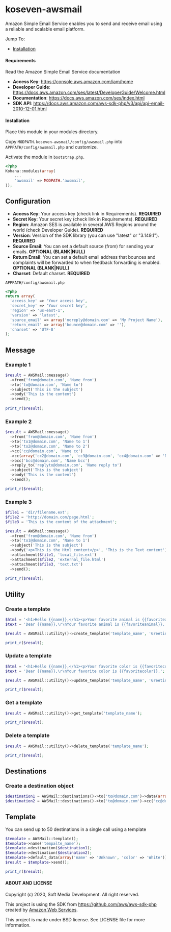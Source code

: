 # koseven-awsmail
Amazon Simple Email Service enables you to send and receive email using a reliable and scalable email platform.

Jump To:
* [Installation](_##installation_)

#### Requirements

Read the Amazon Simple Email Service documentation

* **Access Key**: https://console.aws.amazon.com/iam/home
* **Developer Guide**: https://docs.aws.amazon.com/ses/latest/DeveloperGuide/Welcome.html
* **Documentation**: https://docs.aws.amazon.com/ses/index.html
* **SDK API**: https://docs.aws.amazon.com/aws-sdk-php/v3/api/api-email-2010-12-01.html

#### Installation

Place this module in your modules directory.

Copy `MODPATH.koseven-awsmail/config/awsmail.php` into `APPPATH/config/awsmail.php` and customize.

Activate the module in `bootstrap.php`.

```php
<?php
Kohana::modules(array(
	...
	'awsmail' => MODPATH.'awsmail',
));
```

## Configuration

* **Access Key**: Your access key (check link in Requirements). **REQUIRED**
* **Secret Key**: Your secret key (check link in Requirements). **REQUIRED**
* **Region**: Amazon SES is available in several AWS Regions around the world (check Developer Guide). **REQUIRED**
* **Version**: Version of the SDK library (you can use "latest" or "3.149.1"). **REQUIRED**
* **Source Email**: You can set a default source (from) for sending your emails.  **OPTIONAL (BLANK|NULL)**
* **Return Email**: You can set a default email address that bounces and complaints will be forwarded to when feedback forwarding is enabled. **OPTIONAL (BLANK|NULL)**
* **Charset**: Default charset. **REQUIRED**

`APPPATH/config/awsmail.php`
```php
<?php
return array(
  'access_key' => 'Your access key',
  'secret_key' => 'Your secret key',
  'region' => 'us-east-1',
  'version' => 'latest',
  'source_email' => array('noreply@domain.com' => 'My Project Name'),
  'return_email' => array('bounce@domain.com' => ''),
  'charset' => 'UTF-8'
);
```

## Message

### Example 1
```php
$result = AWSMail::message()
  ->from('from@domain.com', 'Name from')
  ->to('to@domain.com', 'Name to')
  ->subject('This is the subject')
  ->body('This is the content')
  ->send();
      
print_r($result);
```

### Example 2
```php
$result = AWSMail::message()
  ->from('from@domain.com', 'Name from')
  ->to('to1@domain.com', 'Name to 1')
  ->to('to2@domain.com', 'Name to 2')
  ->cc('cc@domain.com', 'Name cc')
  ->cc(array('cc2@domain.com', 'cc3@domain.com', 'cc4@domain.com' => 'Name cc4'))
  ->bcc('bcc@domain.com', 'Name bcc')
  ->reply_to('replyto@domain.com', 'Name reply to')
  ->subject('This is the subject')
  ->body('This is the content')
  ->send();

print_r($result);
```

### Example 3
```php
$file1 = 'dir/filename.ext';
$file2 = 'http://domain.com/page.html';
$file3 = 'This is the content of the attachment';

$result = AWSMail::message()
  ->from('from@domain.com', 'Name from')
  ->to('to1@domain.com', 'Name to 1')
  ->subject('This is the subject')
  ->body('<p>This is the Html content</p>', 'This is the Text content')
  ->attachment($file1, 'local_file.ext')
  ->attachment($file2, 'external_file.html')
  ->attachment($file3, 'text.txt')
  ->send();
      
print_r($result);
```

## Utility

### Create a template
```php
$html = '<h1>Hello {{name}},</h1><p>Your favorite animal is {{favoriteanimal}}.</p>';
$text = 'Dear {{name}},\r\nYour favorite animal is {{favoriteanimal}}.';

$result = AWSMail::utility()->create_template('template_name', 'Greetings {{name}}', $html, $text);

print_r($result);
```

### Update a template
```php
$html = '<h1>Hello {{name}},</h1><p>Your favorite color is {{favoritecolor}}.</p>';
$text = 'Dear {{name}},\r\nYour favorite color is {{favoritecolor}}.';

$result = AWSMail::utility()->update_template('template_name', 'Greetings {{name}}', $html, $text);

print_r($result);
```

### Get a template
```php
$result = AWSMail::utility()->get_template('template_name');

print_r($result);
```

### Delete a template
```php
$result = AWSMail::utility()->delete_template('template_name');

print_r($result);
```

## Destinations

### Create a destination object
```php
$destination1 = AWSMail::destinations()->to('to@domain.com')->data(array('name' => 'My Name', 'color' => 'Green'));
$destination2 = AWSMail::destinations()->to('to@domain.com')->cc('cc@domain.com')->data(array('name' => 'My Other Name', 'color' => 'Blue'));
```

## Template

You can send up to 50 destinations in a single call using a template
```php
$template = AWSMail::template();
$template->name('tempalte_name');
$template->destination($destination1);
$template->destination($destination2);
$template->default_data(array('name' => 'Unknown', 'color' => 'White'));
$result = $template->send();

print_r($result);
```

#### ABOUT AND LICENSE

Copyright (c) 2020, Soft Media Development. All right reserved.

This project is using the SDK from https://github.com/aws/aws-sdk-php created by [Amazon Web Services](https://github.com/aws).

This project is made under BSD license. See LICENSE file for more information.

